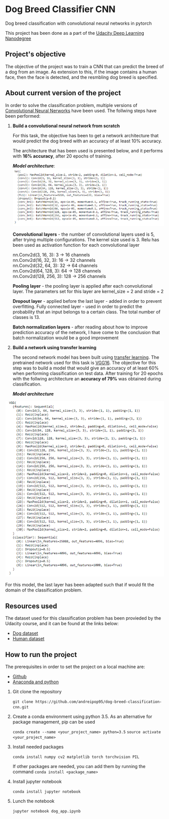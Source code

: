 # Dog Breed Classifier CNN
Dog breed classification with convolutional neural networks in pytorch

This project has been done as a part of the [Udacity Deep Learning Nanodegree](https://eu.udacity.com/course/deep-learning-nanodegree--nd101)


## Project's objective
The objective of the project was to train a CNN that can predict the breed of a dog from an image. As extension to this, if the image contains a human face, then the face is detected, and the resmbling dog breed is specified. 


## About current version of the project 
In order to solve the classification problem, multiple versions of [Convolutional Neural Nerworks](https://en.wikipedia.org/wiki/Convolutional_neural_network) have been used. The follwing steps have been performed:

1. **Build a convolutional neural network from scratch**
   
   For this task, the objective has been to get a network architecture that would predict the dog breed with an accuracy of at least 10% accuracy. 

   The architecture that has been used is presented below, and it performs with **16% accuracy**, after 20 epochs of training. 

   **_Model architecture_**:
![alt text](https://github.com/andreipop95/dog-breed-classification-cnn/blob/master/model_scratch.png)

   **Convolutional layers** - the number of convolutional layers used is 5, after trying multiple configurations. The kernel size used is 3. Relu has been used as activation function for each convolutional layer

   nn.Conv2d(3, 16, 3): 3 -> 16 channels<br/>
   nn.Conv2d(16, 32, 3): 16 -> 32 channels<br />
   nn.Conv2d(32, 64, 3): 32 -> 64 channels<br />
   nn.Conv2d(64, 128, 3): 64 -> 128 channels<br />
   nn.Conv2d(128, 256, 3): 128 -> 256 channels<br />

   **Pooling layer** - the pooling layer is applied after each convolutional layer. The parameters set for this layer are kernel_size = 2 and stride = 2

   **Dropout layer** - applied before the last layer - added in order to prevent overfitting.
Fully connected layer - used in order to predict the probability that an input belongs to a certain class. The total number of classes is 13.

   **Batch normalization layers** - after reading about how to improve prediction accuracy of the network, I have come to the conclusion that batch normalization would be a good improvement
   
2. **Build a network using transfer learning**

   The second network model has been built using [transfer learning](https://en.wikipedia.org/wiki/Transfer_learning). The pretrained network used for this task is [VGG16](https://github.com/hadikazemi/Machine-Learning/blob/master/PyTorch/tutorial/vgg16.py).
   The objective for this step was to build a model that would give an accuracy of at least 60% when performing classification on test data.
   After training for 20 epochs with the follwing architecture an **accuracy of 79%** was obtained during classification.
   
   **_Model architecture_**
   
![alt text](https://github.com/andreipop95/dog-breed-classification-cnn/blob/master/model_transfer.png)

   For this model, the last layer has been adapted such that if would fit the domain of the classification problem. 

## Resources used
The dataset used for this classification problem has been provieded by the Udacity course, and it can be found at the links below:
* [Dog dataset](https://s3-us-west-1.amazonaws.com/udacity-aind/dog-project/dogImages.zip)
* [Human dataset](https://s3-us-west-1.amazonaws.com/udacity-aind/dog-project/lfw.zip)

## How to run the project
The prerequisites in order to set the project on a local machine are:
* [Github](https://gist.github.com/derhuerst/1b15ff4652a867391f03)
* [Anaconda and python](https://docs.conda.io/projects/conda/en/latest/user-guide/install/windows.html)

1. Git clone the repository
   
   `git clone https://github.com/andreipop95/dog-breed-classification-cnn.git`

2. Create a conda environment using python 3.5. As an alternative for package management, pip can be used

   `conda create --name <your_project_name> python=3.5`
   `source activate <your_project_name>`

3. Install needed packages
   
   `conda install numpy cv2 matplotlib torch torchvision PIL`
   
   If other packages are needed, you can add them by running the command `conda install <package_name>`
   
   
4. Install jupyter notebook
   
   `conda install jupyter notebook`
 
5. Lunch the notebook
   
   `jupyter notebook dog_app.ipynb`
